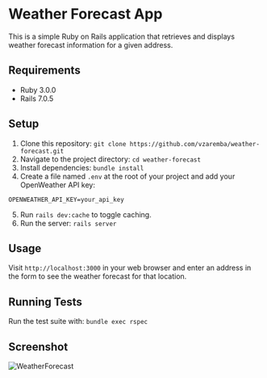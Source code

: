 # Weather Forecast App

This is a simple Ruby on Rails application that retrieves and displays weather forecast information for a given address.

## Requirements

- Ruby 3.0.0
- Rails 7.0.5

## Setup

1. Clone this repository: `git clone https://github.com/vzaremba/weather-forecast.git`
2. Navigate to the project directory: `cd weather-forecast`
3. Install dependencies: `bundle install`
4. Create a file named `.env` at the root of your project and add your OpenWeather API key:

```
OPENWEATHER_API_KEY=your_api_key
```

5. Run `rails dev:cache` to toggle caching.
6. Run the server: `rails server`

## Usage

Visit `http://localhost:3000` in your web browser and enter an address in the form to see the weather forecast for that location.

## Running Tests

Run the test suite with: `bundle exec rspec`

## Screenshot

![WeatherForecast](https://github.com/vzaremba/weather-forecast/assets/1528638/3bae4ebc-f566-41d9-9122-3c12f58a4ada)
